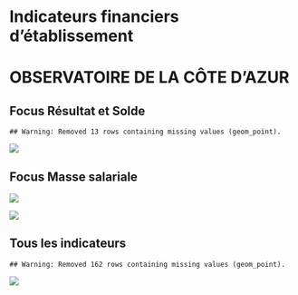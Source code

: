 Indicateurs financiers d’établissement
================

# OBSERVATOIRE DE LA CÔTE D’AZUR

## Focus Résultat et Solde

    ## Warning: Removed 13 rows containing missing values (geom_point).

![](observatoire_de_la_côte_d_azur_files/figure-gfm/etab.focus-1.png)<!-- -->

## Focus Masse salariale

![](observatoire_de_la_côte_d_azur_files/figure-gfm/etab.focus.ms.et.pfe-1.png)<!-- -->

![](observatoire_de_la_côte_d_azur_files/figure-gfm/etab.focus.ms.vs.pfe-1.png)<!-- -->

## Tous les indicateurs

    ## Warning: Removed 162 rows containing missing values (geom_point).

![](observatoire_de_la_côte_d_azur_files/figure-gfm/etab-1.png)<!-- -->
